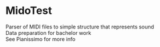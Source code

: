 # MidoTest
Parser of MIDI files to simple structure that represents sound  
Data preparation for bachelor work  
See Pianissimo for more info
